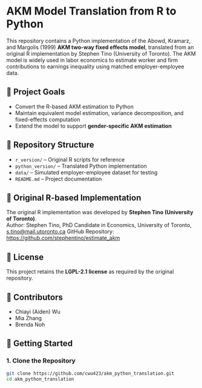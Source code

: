 # AKM Model Translation from R to Python

This repository contains a Python implementation of the Abowd, Kramarz, and Margolis (1999) **AKM two-way fixed effects model**, translated from an original R implementation by Stephen Tino (University of Toronto). The AKM model is widely used in labor economics to estimate worker and firm contributions to earnings inequality using matched employer-employee data.

## 📌 Project Goals  
- Convert the R-based AKM estimation to Python  
- Maintain equivalent model estimation, variance decomposition, and fixed-effects computation  
- Extend the model to support **gender-specific AKM estimation**  

## 📂 Repository Structure  
- `r_version/` – Original R scripts for reference  
- `python_version/` – Translated Python implementation  
- `data/` – Simulated employer-employee dataset for testing  
- `README.md` – Project documentation  

## 🔗 Original R-based Implementation  
The original R implementation was developed by **Stephen Tino (University of Toronto)**.  
Author: Stephen Tino, PhD Candidate in Economics, University of Toronto, s.tino@mail.utoronto.ca
GitHub Repository: https://github.com/stephentino/estimate_akm

## 📄 License  
This project retains the **LGPL-2.1 license** as required by the original repository.  

## 👥 Contributors  
- Chiayi (Aiden) Wu
- Mia Zhang
- Brenda Noh

## 🚀 Getting Started  
### 1. Clone the Repository  
```bash
git clone https://github.com/cwu423/akm_python_translation.git
cd akm_python_translation
